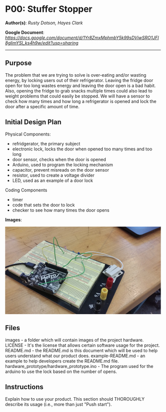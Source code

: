 # P00: Stuffer Stopper

**Author(s)**: *Rusty Dotson, Hayes Clark*

**Google Document**: *https://docs.google.com/document/d/1Yr8ZmxMphmbY5k99sDViwSRO1JFI8glimYSl_ks4h9w/edit?usp=sharing*

---
## Purpose
The problem that we are trying to solve is over-eating and/or wasting energy, by locking users out of their refrigerator. Leaving the fridge door open for too long wastes energy and leaving the door open is a bad habit. Also, opening the fridge to grab snacks multiple times could also lead to weight problems that could easily be stopped. We will have a sensor to check how many times and how long a refrigerator is opened and lock the door after a specific amount of time.

## Initial Design Plan
Physical Components:
- refridgerator, the primary subject
- electronic lock, locks the door when opened too many times and too long
- door sensor, checks when the door is opened
- Arduino, used to program the locking mechanism
- capacitor, prevent misreads on the door sensor
- resistor, used to create a voltage divider
- LED, used as an example of a door lock

Coding Components
- timer
- code that sets the door to lock
- checker to see how many times the door opens

**Images**:

![Prototype #1](images/prototype.jpg)

## Files
images            - a folder which will contain images of the project hardware.
LICENSE           - It's the license that allows certain software usage for the project.
README.md         - the README.md is this document which will be used to help users understand what our product does.
example-README.md - an example to help developers create the README.md file.
hardware_prototype/hardware_prototype.ino - The program used for the arduino to use the lock based on the number of opens.

## Instructions
Explain how to use your product. 
This section should THOROUGHLY describe its usage (i.e., more than just "Push start").
